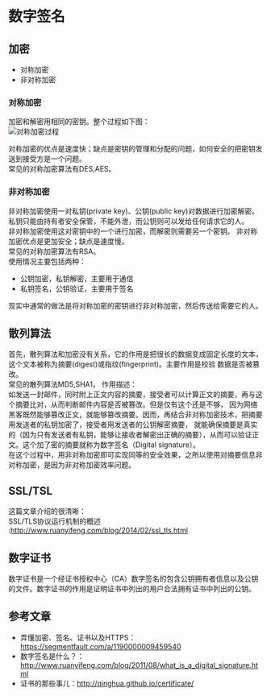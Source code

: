 # 数字签名
## 加密
* 对称加密
* 非对称加密

### 对称加密
加密和解密用相同的密钥。整个过程如下图：  
![对称加密过程](https://github.com/npvip/article/blob/master/file/image/%E5%AF%B9%E7%A7%B0%E5%8A%A0%E5%AF%86.png)

对称加密的优点是速度快；缺点是密钥的管理和分配的问题，如何安全的把密钥发送到接受方是一个问题。  
常见的对称加密算法有DES,AES。  

### 非对称加密
非对称加密使用一对私钥(private key)、公钥(public key)对数据进行加密解密。私钥只能由持有者安全保管，不能外泄，而公钥则可以发给任何请求它的人。  
非对称加密使用这对密钥中的一个进行加密，而解密则需要另一个密钥。
非对称加密优点是更加安全；缺点是速度慢。  
常见的对称加密算法有RSA。  
使用情况主要包括两种：  
* 公钥加密，私钥解密，主要用于通信
* 私钥签名，公钥验证，主要用于签名

现实中通常的做法是将对称加密的密钥进行非对称加密，然后传送给需要它的人。

## 散列算法
首先，散列算法和加密没有关系，它的作用是把很长的数据变成固定长度的文本，这个文本被称为摘要(digest)或指纹(fingerprint)。主要作用是校验
数据是否被篡改。  
常见的散列算法MD5,SHA1。
作用描述：  
如发送一封邮件，同时附上正文内容的摘要，接受者可以计算正文的摘要，再与这个摘要比对，从而判断邮件内容是否被篡改。但是仅有这个还是不够，
因为网络黑客既然能够篡改正文，就能够篡改摘要。因而，再结合非对称加密技术，把摘要用发送者的私钥加密了，接受者用发送者的公钥解密摘要，
就能确保摘要是真实的（因为只有发送者有私钥，能够让接收者解密出正确的摘要），从而可以验证正文。这个加了密的摘要就称为数字签名（Digital signature）。    
在这个过程中，用非对称加密即可实现同等的安全效果，之所以使用对摘要信息非对称加密，是因为非对称加密效率问题。  

## SSL/TSL
这篇文章介绍的很清晰：  
SSL/TLS协议运行机制的概述 :http://www.ruanyifeng.com/blog/2014/02/ssl_tls.html  

## 数字证书
数字证书是一个经证书授权中心（CA）数字签名的包含公钥拥有者信息以及公钥的文件。数字证书的作用是证明证书中列出的用户合法拥有证书中列出的公钥。


## 参考文章
* 弄懂加密、签名、证书以及HTTPS：https://segmentfault.com/a/1190000009459540  
* 数字签名是什么？：http://www.ruanyifeng.com/blog/2011/08/what_is_a_digital_signature.html
* 证书的那些事儿：http://qinghua.github.io/certificate/
